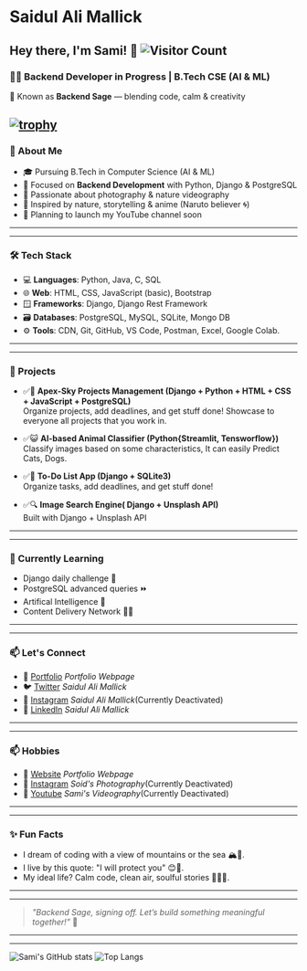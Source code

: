 # Saidul Ali Mallick
## Hey there, I'm Sami! 👋 ![Visitor Count](https://komarev.com/ghpvc/?username=saidulalimallick04&color=blue)

### 👨‍💻 Backend Developer in Progress | B.Tech CSE (AI & ML)

🔖 Known as **Backend Sage** — blending code, calm & creativity

[![trophy](https://github-profile-trophy.vercel.app/?username=saidulalimallick04&theme=darkhub)](https://github.com/ryo-ma/github-profile-trophy)
---

### 🚀 About Me

- 🎓 Pursuing B.Tech in Computer Science (AI & ML)
- 🧠 Focused on **Backend Development** with Python, Django & PostgreSQL
- 📸 Passionate about photography & nature videography
- 🌿 Inspired by nature, storytelling & anime (Naruto believer 🌀)
- 🎥 Planning to launch my YouTube channel soon

---
---
### 🛠️ Tech Stack

- 💻 **Languages**: Python, Java, C, SQL
- 🌐 **Web**: HTML, CSS, JavaScript (basic), Bootstrap
- 🪟 **Frameworks**: Django, Django Rest Framework
- 🗃️ **Databases**: PostgreSQL, MySQL, SQLite, Mongo DB
- ⚙️ **Tools**: CDN, Git, GitHub, VS Code, Postman, Excel, Google Colab.

---
---
### 📌 Projects

- ✅🧩 **Apex-Sky Projects Management (Django + Python + HTML + CSS + JavaScript + PostgreSQL)**  
  Organize projects, add deadlines, and get stuff done! Showcase to everyone all projects that you work in.

- ✅😺 **AI-based Animal Classifier (Python{Streamlit, Tensworflow})**
  Classify images based on some characteristics, It can easily Predict Cats, Dogs.

- ✅🚩 **To-Do List App (Django + SQLite3)**  
  Organize tasks, add deadlines, and get stuff done!

- ✅🔍 **Image Search Engine( Django + Unsplash API)**  
  Built with Django + Unsplash API

---
---
### 🌱 Currently Learning

- Django daily challenge 💪
- PostgreSQL advanced queries ⏩
- Artifical Intelligence 🤖
- Content Delivery Network ⛓️‍💥

---
---

### 📫 Let's Connect

- 🔗 [Portfolio](https://saidulalimallick.pages.dev) *Portfolio Webpage*
- 🐦 [Twitter](https://x.com/saidulmallick04) *Saidul Ali Mallick*
- 📸 [Instagram](https://www.instagram.com/saidulalimallick04) *Saidul Ali Mallick*(Currently Deactivated)
- 💼 [LinkedIn](https://linkedin.com/in/saidulalimallick04) *Saidul Ali Mallick*

---
---

### 📫 Hobbies

- 🔗 [Website](https://saidulalimallick.pages.dev) *Portfolio Webpage*
- 📸 [Instagram](https://www.instagram.com/soidsphotography04/) *Soid's Photography*(Currently Deactivated)
- 💼 [Youtube](https://www.youtube.com/@samivideography04) *Sami's Videography*(Currently Deactivated)

---
---

### ✨ Fun Facts

- I dream of coding with a view of mountains or the sea 🏔️🌊.
- I live by this quote: "I will protect you" 😊🫡.
- My ideal life? Calm code, clean air, soulful stories 🧘‍♂️🍃.

---
---

> _"Backend Sage, signing off. Let’s build something meaningful together!"_ 💙

---
---

![Sami's GitHub stats](https://github-readme-stats.vercel.app/api?username=saidulalimallick04&show_icons=true&theme=radical)
![Top Langs](https://github-readme-stats.vercel.app/api/top-langs/?username=saidulalimallick04&layout=compact&theme=radical)
